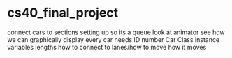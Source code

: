 # cs40_final_project

connect cars to sections
setting up so its a queue
look at animator
	see how we can graphically display
	every car needs ID number
Car Class
	instance variables
		lengths
	how to connect to lanes/how to move
		how it moves
